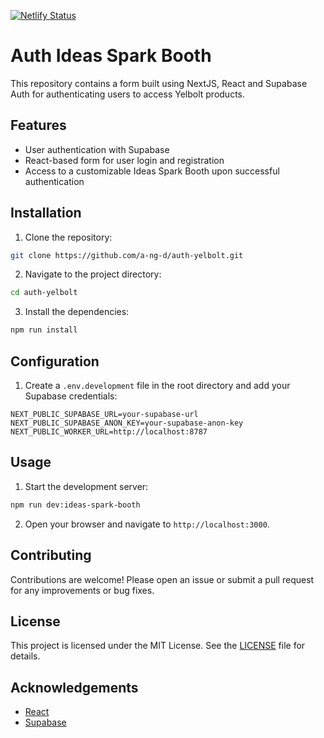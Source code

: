 [![Netlify Status](https://api.netlify.com/api/v1/badges/41f87c3f-262a-48ee-b5e6-94a4930a7af8/deploy-status)](https://app.netlify.com/sites/auth-ideas-spark-booth/deploys)

# Auth Ideas Spark Booth

This repository contains a form built using NextJS, React and Supabase Auth for authenticating users to access Yelbolt products.

## Features

- User authentication with Supabase
- React-based form for user login and registration
- Access to a customizable Ideas Spark Booth upon successful authentication

## Installation

1. Clone the repository:
  ```bash
  git clone https://github.com/a-ng-d/auth-yelbolt.git
  ```
2. Navigate to the project directory:
  ```bash
  cd auth-yelbolt
  ```
3. Install the dependencies:
  ```bash
  npm run install
  ```

## Configuration

1. Create a `.env.development` file in the root directory and add your Supabase credentials:
  ```env
  NEXT_PUBLIC_SUPABASE_URL=your-supabase-url
  NEXT_PUBLIC_SUPABASE_ANON_KEY=your-supabase-anon-key
  NEXT_PUBLIC_WORKER_URL=http://localhost:8787
  ```

## Usage

1. Start the development server:
  ```bash
  npm run dev:ideas-spark-booth
  ```
2. Open your browser and navigate to `http://localhost:3000`.

## Contributing

Contributions are welcome! Please open an issue or submit a pull request for any improvements or bug fixes.

## License

This project is licensed under the MIT License. See the [LICENSE](LICENSE) file for details.

## Acknowledgements

- [React](https://reactjs.org/)
- [Supabase](https://supabase.io/)
